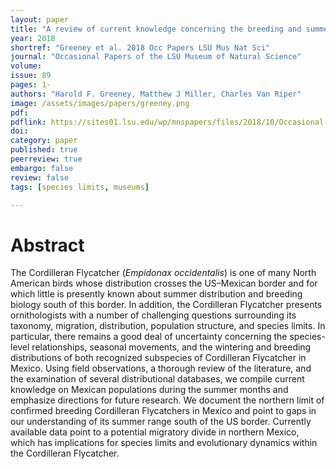 ```yaml
---
layout: paper
title: "A review of current knowledge concerning the breeding and summer distribution of the Cordilleran Flycatcher (Empidonax occidentalis) in Mexico"
year: 2018
shortref: "Greeney et al. 2018 Occ Papers LSU Mus Nat Sci"
journal: "Occasional Papers of the LSU Museum of Natural Science"
volume: 
issue: 89
pages: 1-
authors: "Harold F. Greeney, Matthew J Miller, Charles Van Riper"
image: /assets/images/papers/greeney.png
pdf: 
pdflink: https://sites01.lsu.edu/wp/mnspapers/files/2018/10/Occasional-Paper-89.pdf
doi: 
category: paper
published: true
peerreview: true
embargo: false
review: false
tags: [species limits, museums]

---
```



# Abstract

The Cordilleran Flycatcher (*Empidonax occidentalis*) is one of many North American birds whose distribution crosses
the US–Mexican border and for which little is presently known about summer distribution and breeding biology south of this
border. In addition, the Cordilleran Flycatcher presents ornithologists with a number of challenging questions surrounding its
taxonomy, migration, distribution, population structure, and species limits. In particular, there remains a good deal of uncertainty
concerning the species-level relationships, seasonal movements, and the wintering and breeding distributions of both
recognized subspecies of Cordilleran Flycatcher in Mexico. Using field observations, a thorough review of the literature, and
the examination of several distributional databases, we compile current knowledge on Mexican populations during the summer
months and emphasize directions for future research. We document the northern limit of confirmed breeding Cordilleran
Flycatchers in Mexico and point to gaps in our understanding of its summer range south of the US border. Currently available
data point to a potential migratory divide in northern Mexico, which has implications for species limits and evolutionary dynamics
within the Cordilleran Flycatcher.

